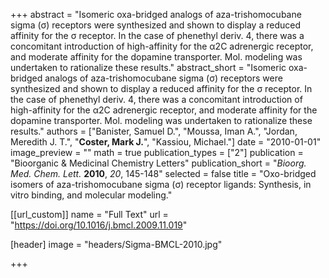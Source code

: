 +++
abstract = "Isomeric oxa-bridged analogs of aza-trishomocubane sigma (σ) receptors were synthesized and shown to display a reduced affinity for the σ receptor.  In the case of phenethyl deriv. 4, there was a concomitant introduction of high-affinity for the α2C adrenergic receptor, and moderate affinity for the dopamine transporter.  Mol. modeling was undertaken to rationalize these results."
abstract_short = "Isomeric oxa-bridged analogs of aza-trishomocubane sigma (σ) receptors were synthesized and shown to display a reduced affinity for the σ receptor.  In the case of phenethyl deriv. 4, there was a concomitant introduction of high-affinity for the α2C adrenergic receptor, and moderate affinity for the dopamine transporter.  Mol. modeling was undertaken to rationalize these results."
authors = ["Banister, Samuel D.", "Moussa, Iman A.", "Jordan, Meredith J. T.", "**Coster, Mark J.**", "Kassiou, Michael."]
date = "2010-01-01"
image_preview = ""
math = true
publication_types = ["2"]
publication = "Bioorganic & Medicinal Chemistry Letters"
publication_short = "_Bioorg. Med. Chem. Lett._ **2010**, _20_, 145-148"
selected = false
title = "Oxo-bridged isomers of aza-trishomocubane sigma (σ) receptor ligands: Synthesis, in vitro binding, and molecular modeling."

[[url_custom]]
  name = "Full Text"
  url = "https://doi.org/10.1016/j.bmcl.2009.11.019"

[header]
image = "headers/Sigma-BMCL-2010.jpg"


+++
